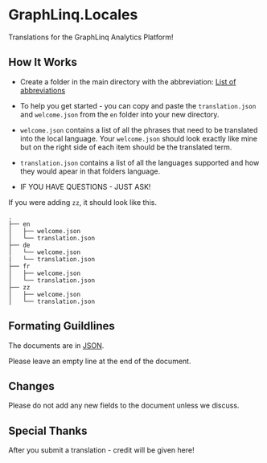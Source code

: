 # GraphLinq.Locales

Translations for the GraphLinq Analytics Platform!

## How It Works

- Create a folder in the main directory with the abbreviation: [List of abbreviations](https://github.com/ladjs/i18n-locales)

- To help you get started - you can copy and paste the `translation.json` and `welcome.json` from the `en` folder into your new directory.

- `welcome.json` contains a list of all the phrases that need to be translated into the local language. Your `welcome.json` should look exactly like mine but on the right side of each item should be the translated term.

- `translation.json` contains a list of all the languages supported and how they would apear in that folders language.

- IF YOU HAVE QUESTIONS - JUST ASK!

If you were adding `zz`, it should look like this.

```(none)
.
├── en
│   ├── welcome.json
│   └── translation.json
├── de
│   └── welcome.json
|   └── translation.json
├── fr
│   ├── welcome.json
│   └── translation.json
├── zz
│   ├── welcome.json
│   └── translation.json
```

## Formating Guildlines

The documents are in [JSON](https://en.wikipedia.org/wiki/JSON).

Please leave an empty line at the end of the document.

## Changes

Please do not add any new fields to the document unless we discuss.

## Special Thanks

After you submit a translation - credit will be given here!
